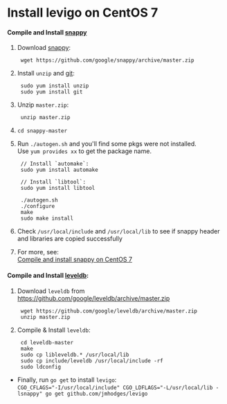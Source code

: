 
# Install levigo on CentOS 7

#### Compile and Install [snappy](https://github.com/google/snappy)
1. Download [snappy](https://github.com/google/snappy):  

        wget https://github.com/google/snappy/archive/master.zip

2. Install `unzip` and [git](http://git-scm.com/book/en/v2/Getting-Started-Installing-Git):  

        sudo yum install unzip
        sudo yum install git

3. Unzip `master.zip`:  
   
        unzip master.zip

4. `cd snappy-master`

5. Run `./autogen.sh` and you'll find some pkgs were not installed.  
   Use `yum provides xx` to get the package name.

        // Install `automake`:  
        sudo yum install automake

        // Install `libtool`:  
        sudo yum install libtool

        ./autogen.sh
        ./configure
        make
        sudo make install

6. Check `/usr/local/include` and `/usr/local/lib` to see if snappy header and libraries are copied successfully  

7. For more, see:  
[Compile and install snappy on CentOS 7](Compile_and_install_snappy_on_CentOS_7.md)

#### Compile and Install [leveldb](https://github.com/google/leveldb):  

1. Download `leveldb` from <https://github.com/google/leveldb/archive/master.zip>  

        wget https://github.com/google/leveldb/archive/master.zip
        unzip master.zip

2. Compile & Install `leveldb`:  

        cd leveldb-master
        make
        sudo cp libleveldb.* /usr/local/lib
        sudo cp include/leveldb /usr/local/include -rf
        sudo ldconfig


* Finally, run `go get` to install `levigo`:  
`CGO_CFLAGS="-I/usr/local/include" CGO_LDFLAGS="-L/usr/local/lib -lsnappy" go get github.com/jmhodges/levigo`